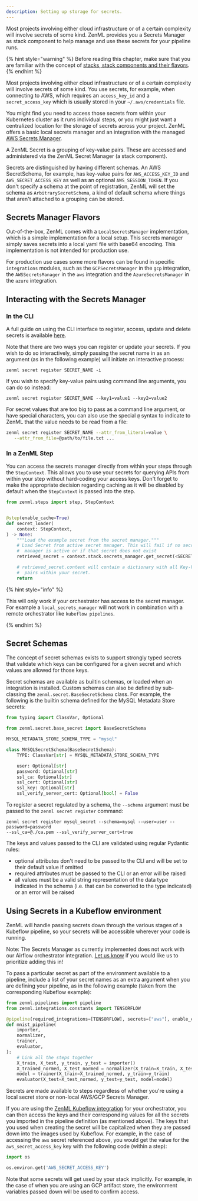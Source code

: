```yaml
---
description: Setting up storage for secrets.
---
```



Most projects involving either cloud infrastructure or of a certain complexity
will involve secrets of some kind. ZenML provides you a Secrets Manager as 
stack component to help manage and use these secrets for your pipeline runs.

{% hint style="warning" %}
Before reading this chapter, make sure that you are familiar with the 
concept of [stacks, stack components and their flavors](../advanced-guide/stacks-components-flavors.md).  
{% endhint %}

Most projects involving either cloud infrastructure or of a certain complexity
will involve secrets of some kind. You use secrets, for example, when connecting
to AWS, which requires an `access_key_id` and a `secret_access_key` which is
usually stored in your `~/.aws/credentials` file.

You might find you need to access those secrets from within your Kubernetes
cluster as it runs individual steps, or you might just want a centralized
location for the storage of secrets across your project. ZenML offers a basic
local secrets manager and an integration with the managed [AWS Secrets
Manager](https://aws.amazon.com/secrets-manager).

A ZenML Secret is a grouping of key-value pairs. These are accessed and
administered via the ZenML Secret Manager (a stack component).

Secrets are distinguished by having different schemas. An AWS SecretSchema, for
example, has key-value pairs for `AWS_ACCESS_KEY_ID` and `AWS_SECRET_ACCESS_KEY`
as well as an optional `AWS_SESSION_TOKEN`. If you don't specify a schema at the
point of registration, ZenML will set the schema as `ArbitrarySecretSchema`, a
kind of default schema where things that aren't attached to a grouping can be
stored.


## Secrets Manager Flavors

Out-of-the-box, ZenML comes with a `LocalSecretsManager` implementation, which 
is a simple implementation for a local setup. This secrets manager simply saves 
secrets into a local yaml file with base64 encoding. This implementation is
not intended for production use.

For production use cases some more flavors can be found in specific 
`integrations` modules, such as the `GCPSecretsManager` in the 
`gcp` integration, the `AWSSecretsManager` in the 
`aws` integration and the `AzureSecretsManager` in the `azure` integration.


## Interacting with the Secrets Manager

### In the CLI

A full guide on using the CLI interface to register, access, update and delete
secrets is available [here](https://apidocs.zenml.io/latest/cli/).

Note that there are two ways you can register or update your secrets. If you
wish to do so interactively, simply passing the secret name in as an argument
(as in the following example) will initiate an interactive process:

```shell
zenml secret register SECRET_NAME -i
```

If you wish to specify key-value pairs using command line arguments, you can do
so instead:

```shell
zenml secret register SECRET_NAME --key1=value1 --key2=value2
```

For secret values that are too big to pass as a command line argument, or have
special characters, you can also use the special `@` syntax to indicate to ZenML
that the value needs to be read from a file:

```bash
zenml secret register SECRET_NAME --attr_from_literal=value \
   --attr_from_file=@path/to/file.txt ...
```

### In a ZenML Step

You can access the secrets manager directly from within your steps through the 
`StepContext`. This allows you to use your secrets for querying APIs from 
within your step without hard-coding your access keys. Don't forget to 
make the appropriate decision regarding caching as it will be disabled by 
default when the `StepContext` is passed into the step.

```python
from zenml.steps import step, StepContext


@step(enable_cache=True)
def secret_loader(
    context: StepContext,
) -> None:
    """Load the example secret from the secret manager."""
    # Load Secret from active secret manager. This will fail if no secret
    #  manager is active or if that secret does not exist
    retrieved_secret = context.stack.secrets_manager.get_secret(<SECRET_NAME>)

    # retrieved_secret.content will contain a dictionary with all Key-Value
    #  pairs within your secret.
    return
```

{% hint style="info" %}

This will only work if your orchestrator has access to the secret manager. 
For example a `local_secrets_manager` will not work in combination with a 
remote orchestrator like `kubeflow pipelines`.

{% endhint %}

## Secret Schemas

The concept of secret schemas exists to support strongly typed secrets that
validate which keys can be configured for a given secret and which values are
allowed for those keys.

Secret schemas are available as builtin schemas, or loaded when an integration
is installed. Custom schemas can also be defined by sub-classing the
`zenml.secret.BaseSecretSchema` class. For example, the following is the builtin
schema defined for the MySQL Metadata Store secrets:

```python
from typing import ClassVar, Optional

from zenml.secret.base_secret import BaseSecretSchema

MYSQL_METADATA_STORE_SCHEMA_TYPE = "mysql"

class MYSQLSecretSchema(BaseSecretSchema):
    TYPE: ClassVar[str] = MYSQL_METADATA_STORE_SCHEMA_TYPE

    user: Optional[str]
    password: Optional[str]
    ssl_ca: Optional[str]
    ssl_cert: Optional[str]
    ssl_key: Optional[str]
    ssl_verify_server_cert: Optional[bool] = False
```

To register a secret regulated by a schema, the `--schema` argument must be
passed to the `zenml secret register` command:

```shell
zenml secret register mysql_secret --schema=mysql --user=user --password=password
--ssl_ca=@./ca.pem --ssl_verify_server_cert=true
```

The keys and values passed to the CLI are validated using regular Pydantic
rules:

* optional attributes don't need to be passed to the CLI and will be set to
their default value if omitted
* required attributes must be passed to the CLI or an error will be raised
* all values must be a valid string representation of the data type indicated in
the schema (i.e. that can be converted to the type indicated) or an error will
be raised

## Using Secrets in a Kubeflow environment

ZenML will handle passing secrets down through the various stages of a Kubeflow
pipeline, so your secrets will be accessible wherever your code is running.

Note: The Secrets Manager as currently implemented does not work with our
Airflow orchestrator integration. [Let us know](https://zenml.io/slack-invite/)
if you would like us to prioritize adding this in!

To pass a particular secret as part of the environment available to a pipeline,
include a list of your secret names as an extra argument when you are defining
your pipeline, as in the following example (taken from the corresponding
Kubeflow example):

```python
from zenml.pipelines import pipeline
from zenml.integrations.constants import TENSORFLOW

@pipeline(required_integrations=[TENSORFLOW], secrets=["aws"], enable_cache=True)
def mnist_pipeline(
    importer,
    normalizer,
    trainer,
    evaluator,
):
    # Link all the steps together
    X_train, X_test, y_train, y_test = importer()
    X_trained_normed, X_test_normed = normalizer(X_train=X_train, X_test=X_test)
    model = trainer(X_train=X_trained_normed, y_train=y_train)
    evaluator(X_test=X_test_normed, y_test=y_test, model=model)
```

Secrets are made available to steps regardless of whether you're using a local
secret store or non-local AWS/GCP Secrets Manager.

If you are using the [ZenML Kubeflow
integration](https://github.com/zenml-io/zenml/tree/main/examples/kubeflow) for
your orchestrator, you can then access the keys and their corresponding values
for all the secrets you imported in the pipeline definition (as mentioned
above). The keys that you used when creating the secret will be capitalized when
they are passed down into the images used by Kubeflow. For example, in the case
of accessing the `aws` secret referenced above, you would get the value for the
`aws_secret_access_key` key with the following code (within a step):

```python
import os 

os.environ.get('AWS_SECRET_ACCESS_KEY')
```

Note that some secrets will get used by your stack implicitly. For example, in
the case of when you are using an GCP artifact store, the environment variables
passed down will be used to confirm access.